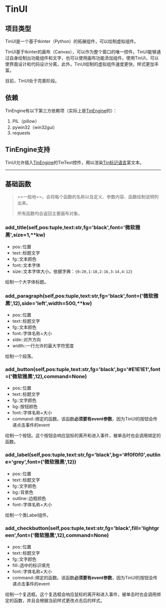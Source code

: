 # TinUI

## 项目类型

TinUI是一个基于tkinter（Python）的拓展组件，可以绘制虚拟组件。

TinUI基于tkinter的画布（Canvas），可以作为整个窗口的唯一控件。TinUI能够通过自身绘制出功能组件和文字，也可以使用画布功能添加组件。使用TinUI，可以使界面设计和代码设计分离，此外，TinUI绘制的虚拟组件速度更快，样式更加丰富。

目前，TinUI处于完善阶段。

## 依赖

TinEngine有以下第三方依赖项（实际上是[TinEngine](https://blog.csdn.net/tinga_kilin/category_10332845.html)的）：

1. PIL（pillow）
2. pywin32（win32gui）
3. requests

## TinEngine支持

TinUI允许插入[TinEngine](https://blog.csdn.net/tinga_kilin/category_10332845.html)的TinText控件，用以渲染[Tin标记语言](https://blog.csdn.net/tinga_kilin/category_10332845.html)富文本。

---

## 基础函数

> ==一般地==，会将每个函数的名称以及定义、参数内容、函数绘制说明列出来。
>
> 所有函数均会返回主要画布对象。

### add_title(self,pos:tuple,text:str,fg='black',font='微软雅黑',size=1,**kw)

- pos::位置
- text::标题文字
- fg::文本颜色
- font::文本字体
- size::文本字体大小。依据字典：`{0:20,1:18,2:16,3:14,4:12}`

绘制一个大字体标题。

### add_paragraph(self,pos:tuple,text:str,fg='black',font=('微软雅黑',12),side='left',width=500,**kw)

- pos::位置
- text::标题文字
- fg::文本颜色
- font::字体名称+大小
- side::对齐方向
- width::一行允许的最大字符宽度

绘制一个段落。

### add_button(self,pos:tuple,text:str,fg='black',bg='#E1E1E1',font=('微软雅黑',12),command=None)

- pos::位置
- text::标题文字
- fg::文字颜色
- bg::按钮颜色
- font::字体名称+大小
- command::绑定的函数。该函数**必须要有event参数**，因为TinUI的按钮会传递点击事件的event

绘制一个按钮。这个按钮会响应鼠标的离开和进入事件，被单击时也会调用绑定的函数。

### add_label(self,pos:tuple,text:str,fg='black',bg='#f0f0f0',outline='grey',font=('微软雅黑',12)) 

- pos::位置
- text::标题文字
- fg::文字颜色
- bg::背景色
- outline::边框颜色
- font::字体名称+大小

绘制一个类Label组件。

### add_checkbutton(self,pos:tuple,text:str,fg='black',fill='lightgreen',font=('微软雅黑',12),command=None)

- pos::位置
- text::标题文字
- fg::文字颜色
- fill::选中的标识填充
- font::字体名称+大小
- command::绑定的函数。该函数**必须要有event参数**，因为TinUI的按钮会传递点击事件的event

绘制一个复选框。这个复选框会响应鼠标的离开和进入事件，被单击时也会调用绑定的函数，并且会根据当前样式更改点击后的样式。
